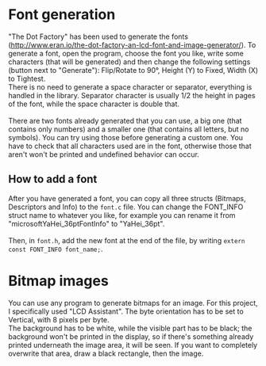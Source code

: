 # Font generation
"The Dot Factory" has been used to generate the fonts (http://www.eran.io/the-dot-factory-an-lcd-font-and-image-generator/). To generate a font, open the program, choose the font you like, write some characters
(that will be generated) and then change the following settings (button next to "Generate"): Flip/Rotate to 90°, Height (Y) to Fixed, Width (X) to Tightest. \
There is no need to generate a space character or separator, everything is handled in the library. Separator character is usually 1/2 the height in pages of the font, while the space character is double that.\
\
There are two fonts already generated that you can use, a big one (that contains only numbers) and a smaller one (that contains all letters, but no symbols). You can try using those before generating a custom
one. You have to check that all characters used are in the font, otherwise those that aren't won't be printed and undefined behavior can occur.

## How to add a font
After you have generated a font, you can copy all three structs (Bitmaps, Descriptors and Info) to the `font.c` file. You can change the FONT_INFO struct name to whatever you like, for example you can rename it 
from "microsoftYaHei_36ptFontInfo" to "YaHei_36pt".\
\
Then, in `font.h`, add the new font at the end of the file, by writing `extern const FONT_INFO font_name;`.

# Bitmap images
You can use any program to generate bitmaps for an image. For this project, I specifically used "LCD Assistant". The byte orientation has to be set to Vertical, with 8 pixels per byte.\
The background has to be white, while the visible part has to be black; the background won't be printed in the display, so if there's something already printed underneath the image area, it will be seen. If you
want to completely overwrite that area, draw a black rectangle, then the image.
